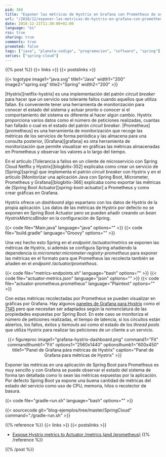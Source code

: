 ```yaml
---
pid: 368
title: "Exponer las métricas de Hystrix en Grafana con Prometheus de una aplicación Spring Boot"
url: "/2018/12/exponer-las-metricas-de-hystrix-en-grafana-con-prometheus-de-una-aplicacion-spring-boot/"
date: 2018-12-21T11:30:00+01:00
language: "es"
rss: true
sharing: true
comments: true
promoted: false
tags: ["java", "planeta-codigo", "programacion", "software", "spring"]
series: ["spring-cloud"]
---
```


{{% post %}}
{{< links >}}
{{< postslinks >}}

{{< logotype image1="java.svg" title1="Java" width1="200" image2="spring.svg" title2="Spring" width2="200" >}}

[Hystrix][netflix-hystrix] es una implementación del patrón _circuit breaker_ para hacer que un servicio sea tolerante fallos cuando aquellos que utiliza fallan. Es conveniente tener una herramienta de monitorización para conocer el estado del sistema y actuar pronto o conocer si el comportamiento del sistema es diferente al hacer algún cambio. Hystrix proporciona varios datos como el número de peticiones realizadas, cuantas han fallado o cual es el estado del patrón _circuit breaker_. [Prometheus][prometheus] es una herramienta de monitorización que recoge las métricas de los servicios de forma periódica y las almacena para una consulta posterior, [Grafana][grafana] es otra herramienta de monitorización que permite visualizar en gráficas las métricas almacenadas en Prometheus y observar los valores a lo largo del tiempo.

En el artículo [Tolerancia a fallos en un cliente de microservicio con Spring Cloud Netflix y Hystrix][blogbitix-352] explicaba como crear un servicio de [Spring][spring] que implementa el patrón _circuit breaker_ con Hystrix y en el artículo [Monitorizar una aplicación Java con Spring Boot, Micrometer, Prometheus y Grafana][blogbitix-366] explicaba como exportar las métricas de [Spring Boot Actuator][spring-boot-actuator] a Prometheus y como crear gráficas en Grafana.

Hystrix ofrece un _dashboard_ algo espartano con los datos de Hystrix de la propia aplicación. Los datos de las métricas de Hystrix por defecto no se exponen en Spring Boot Actuator pero se pueden añadir creando un _bean_ _HystrixMetricsBinder_ en la configuración de Spring.

{{< code file="Main.java" language="java" options="" >}}
{{< code file="build.gradle" language="Groovy" options="" >}}

Una vez hecho esto Spring en el _endpoint_ _/actuator/metrics_ se exponen las métricas de Hystrix, si además se configura Spring añadiendo la dependencia _io.micrometer:micrometer-registry-prometheus_ para exponer las métricas en el formato para que Prometheus las recolecta también se añaden en el _endpoint_ _/actuator/prometheus_.

{{< code file="metrics-endpoints.sh" language="bash" options="" >}}
{{< code file="actuator-metrics.json" language="json" options="" >}}
{{< code file="actuator-prometheus.prometheus" language="Plaintext" options="" >}}

Con estas métricas recolectadas por Prometheus se pueden visualizar en gráficas por Grafana. Hay algunos [paneles de Grafana para Hystrix](https://grafana.com/dashboards?search=hystrix) como el [7145](https://grafana.com/dashboards/7145) pero que necesitan ser adaptados según la nomenclatura de las propiedades expuestas por Spring Boot. En este caso se monitoriza el número de peticiones realizadas, el tiempo de latencia, si los circuitos están abiertos, los fallos, éxitos y _tiemouts_ así como el estado de los _thread pools_ que utiliza Hystrix para realizar las peticiones de un cliente a un servicio.

<div class="media" style="text-align: center;">
    {{< figureproc
        image1="grafana-hystrix-dashboard.png" command1="Fit" commandthumb1="Fit" options1="2560x1440" optionsthumb1="600x450" title1="Panel de Grafana pàra métricas de Hystrix"
        caption="Panel de Grafana para métricas de Hystrix" >}}
</div>

Exponer las métricas en una aplicación de Spring Boot para Prometheus es muy sencillo y con Grafana se puede observar el estado del sistema de forma tan detallada como lo sean las métricas expuestas por la aplicación. Por defecto Spring Boot ya expone una buena cantidad de métricas del estado del servicio como uso de CPU, memoria, hilos o recolector de basura.

{{< code file="gradle-run.sh" language="bash" options="" >}}

{{< sourcecode git="blog-ejemplos/tree/master/SpringCloud" command="./gradle-run.sh" >}}

{{% reference %}}
{{< links >}}
{{< postslinks >}}
* [Expose Hystrix metrics to Actuator /metrics (and /prometheus)](https://github.com/spring-cloud/spring-cloud-netflix/issues/3004)
{{% /reference %}}

{{% /post %}}
